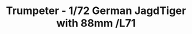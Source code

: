 ---
layout: product
title: "Trumpeter - 1/72 German JagdTiger with 88mm /L71"
price: "2000" 
desc: "N/A"
img_path: "/assets/img/TRU07166.jpg"
brand: "N/A"
available: false
special_offer: false
new: false
soon: false
cat: "010000"
subcat: "013400"
subsubcat: "0N/A"
sifra: "TRU07166"
popular: true
---
